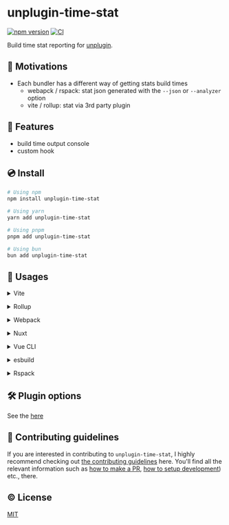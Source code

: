 # unplugin-time-stat

[![npm version][npm-version-src]][npm-version-href]
[![CI][ci-src]][ci-href]

Build time stat reporting for [unplugin](https://github.com/unjs/unplugin).

## 🙋 Motivations

- Each bundler has a different way of getting stats build times
  - webapck / rspack: stat json generated with the `--json` or `--analyzer` option
  - vite / rollup: stat via 3rd party plugin

## 🌟 Features

- build time output console
- custom hook

## 💿 Install

```sh
# Using npm
npm install unplugin-time-stat

# Using yarn
yarn add unplugin-time-stat

# Using pnpm
pnpm add unplugin-time-stat

# Using bun
bun add unplugin-time-stat
```

## 🚀 Usages

<details>
<summary>Vite</summary><br>

```ts
// vite.config.ts
import TimeStat from 'unplugin-time-stat/vite'

export default defineConfig({
  plugins: [
    TimeStat({
      /* options */
    })
  ]
})
```

build example: [`playground/`](./playground/)

<br></details>

<details>
<summary>Rollup</summary><br>

```ts
// rollup.config.js
import TimeStat from 'unplugin-time-stat/rollup'

export default {
  plugins: [
    TimeStat({
      /* options */
    })
  ]
}
```

<br></details>

<details>
<summary>Webpack</summary><br>

```ts
// webpack.config.js
module.exports = {
  /* ... */
  plugins: [
    require('unplugin-time-stat/webpack')({
      /* options */
    })
  ]
}
```

<br></details>

<details>
<summary>Nuxt</summary><br>

```ts
// nuxt.config.js
export default defineNuxtConfig({
  modules: [
    [
      'unplugin-time-stat/nuxt',
      {
        /* options */
      }
    ]
  ]
})
```

> This module works for both Nuxt 2 and [Nuxt Vite](https://github.com/nuxt/vite)

<br></details>

<details>
<summary>Vue CLI</summary><br>

```ts
// vue.config.js
module.exports = {
  configureWebpack: {
    plugins: [
      require('unplugin-time-stat/webpack')({
        /* options */
      })
    ]
  }
}
```

<br></details>

<details>
<summary>esbuild</summary><br>

```ts
// esbuild.config.js
import { build } from 'esbuild'
import TimeStat from 'unplugin-time-stat/esbuild'

build({
  plugins: [TimeStat()]
})
```

<br></details>

<details>
<summary>Rspack</summary><br>

```ts
// rspack.config.js
module.exports = {
  /* ... */
  plugins: [
    require('unplugin-time-stat/rspack')({
      /* options */
    })
  ]
}
```

<br></details>

## 🛠️ Plugin options

See the [here](https://github.com/kazupon/unplugin-time-stat/blob/main/src/types.ts)

## 🙌 Contributing guidelines

If you are interested in contributing to `unplugin-time-stat`, I highly recommend checking out [the contributing guidelines](/CONTRIBUTING.md) here. You'll find all the relevant information such as [how to make a PR](/CONTRIBUTING.md#pull-request-guidelines), [how to setup development](/CONTRIBUTING.md#development-setup)) etc., there.

## ©️ License

[MIT](https://opensource.org/licenses/MIT)

<!-- Badges -->

[npm-version-src]: https://img.shields.io/npm/v/unplugin-time-stat?style=flat
[npm-version-href]: https://npmjs.com/package/unplugin-time-stat
[npm-downloads-src]: https://img.shields.io/npm/dm/unplugin-time-stat?style=flat
[npm-downloads-href]: https://npmjs.com/package/unplugin-time-stat
[ci-src]: https://github.com/kazupon/unplugin-time-stat/actions/workflows/ci.yml/badge.svg
[ci-href]: https://github.com/kazupon/unplugin-time-stat/actions/workflows/ci.yml
